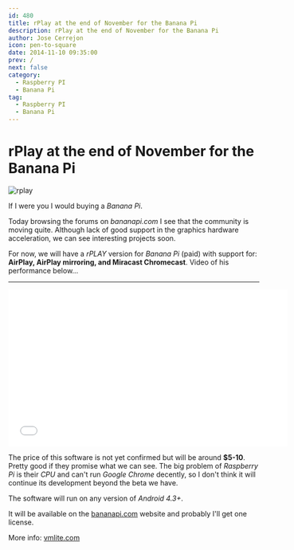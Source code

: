 ```yaml
---
id: 480
title: rPlay at the end of November for the Banana Pi
description: rPlay at the end of November for the Banana Pi
author: Jose Cerrejon
icon: pen-to-square
date: 2014-11-10 09:35:00
prev: /
next: false
category:
  - Raspberry PI
  - Banana Pi
tag:
  - Raspberry PI
  - Banana Pi
---
```


# rPlay at the end of November for the Banana Pi

![rplay](/images/airplay.jpg)

If I were you I would buying a *Banana Pi*. 

Today browsing the forums on *bananapi.com* I see that the community is moving quite. Although lack of good support in the graphics hardware acceleration, we can see interesting projects soon.

For now, we will have a *rPLAY* version for *Banana Pi* (paid) with support for: **AirPlay, AirPlay mirroring, and Miracast Chromecast**. Video of his performance below...

- - -
<iframe width="560" height="315" src="//www.youtube.com/embed/JX6SYvJUa5U" frameborder="0" allowfullscreen></iframe>

The price of this software is not yet confirmed but will be around **$5-10**. Pretty good if they promise what we can see. The big problem of *Raspberry Pi* is their *CPU* and can't run *Google Chrome* decently, so I don't think it will continue its development beyond the beta we have.

The software will run on any version of *Android 4.3+*. 

It will be available on the [bananapi.com](http://bananapi.com) website and probably I'll get one license.  

More info: [vmlite.com](http://www.vmlite.com/index.php?option=com_kunena&Itemid=158&func=view&catid=23&id=17973&limit=6&limitstart=6)